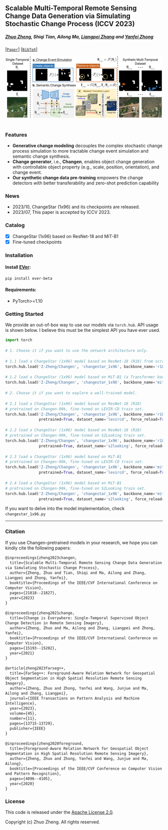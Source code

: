 ## Scalable Multi-Temporal Remote Sensing Change Data Generation via Simulating Stochastic Change Process (ICCV 2023)

<h5 align="left"><a href="http://zhuozheng.top/">Zhuo Zheng</a>, Shiqi Tian, Ailong Ma, <a href="http://www.lmars.whu.edu.cn/prof_web/zhangliangpei/rs/index.html">Liangpei Zhang</a> and <a href="http://rsidea.whu.edu.cn/">Yanfei Zhong</a></h5>

[[`Paper`](https://arxiv.org/abs/2309.17031)] [[`BibTeX`](#Citation)]

<div align="center">
  <img src="https://github.com/Z-Zheng/images_repo/raw/master/Changen1.png"><br><br>
</div>

### Features

- **Generative change modeling** decouples the complex stochastic change process simulation to more tractable change event simulation and semantic change synthesis.
- **Change generator**, i.e., **Changen**, enables object change generation with controllable object property (e.g., scale,
position, orientation), and change event.
- **Our synthetic change data pre-training** empowers the change detectors with better transferability and zero-shot
prediction capability

### News
- 2023/10, ChangeStar (1x96) and its checkpoints are released.
- 2023/07, This paper is accepted by ICCV 2023.

### Catalog

- [x] ChangeStar (1x96) based on ResNet-18 and MiT-B1
- [x] Fine-tuned checkpoints

### Installation
#### Install [EVer](https://github.com/Z-Zheng/ever):
```bash
pip install ever-beta
```

#### Requirements:
- PyTorch>=1.10

### Getting Started

We provide an out-of-box way to use our models via ```torch.hub```.
API usage is shown below. I believe this must be the simplest API you have ever used.
```python
import torch

# 1. Choose it if you want to use the network architecture only.

# 1.1 load a ChangeStar (1x96) model based on ResNet-18 (R18) from scratch
torch.hub.load('Z-Zheng/Changen', 'changestar_1x96', backbone_name='r18', force_reload=True)

# 1.2 load a ChangeStar (1x96) model based on MiT-B1 (a Transformer backbone) from scratch
torch.hub.load('Z-Zheng/Changen', 'changestar_1x96', backbone_name='mitb1', force_reload=True)

# 2. Choose it if you want to explore a well-trained model.

# 2.1 load a ChangeStar (1x96) model based on ResNet-18 (R18)
# pretrained on Changen-90k, fine-tuned on LEVIR-CD train set.
torch.hub.load('Z-Zheng/Changen', 'changestar_1x96', backbone_name='r18',
               pretrained=True, dataset_name='levircd', force_reload=True)

# 2.2 load a ChangeStar (1x96) model based on ResNet-18 (R18)
# pretrained on Changen-90k, fine-tuned on S2Looking train set.
torch.hub.load('Z-Zheng/Changen', 'changestar_1x96', backbone_name='r18',
               pretrained=True, dataset_name='s2looking', force_reload=True)

# 2.3 load a ChangeStar (1x96) model based on MiT-B1
# pretrained on Changen-90k, fine-tuned on LEVIR-CD train set.
torch.hub.load('Z-Zheng/Changen', 'changestar_1x96', backbone_name='mitb1',
               pretrained=True, dataset_name='levircd', force_reload=True)

# 2.4 load a ChangeStar (1x96) model based on MiT-B1
# pretrained on Changen-90k, fine-tuned on S2Looking train set.
torch.hub.load('Z-Zheng/Changen', 'changestar_1x96', backbone_name='mitb1',
               pretrained=True, dataset_name='s2looking', force_reload=True)
```
If you want to delve into the model implementation, check ```changestar_1x96.py```

---------------------




### <a name="Citation"></a>Citation
If you use Changen-pretrained models in your research, we hope you can kindly cite the following papers:
```text
@inproceedings{zheng2023changen,
  title={Scalable Multi-Temporal Remote Sensing Change Data Generation via Simulating Stochastic Change Process},
  author={Zheng, Zhuo and Tian, Shiqi and Ma, Ailong and Zhang, Liangpei and Zhong, Yanfei},
  booktitle={Proceedings of the IEEE/CVF International Conference on Computer Vision},
  pages={21818--21827},
  year={2023}
}

@inproceedings{zheng2021change,
  title={Change is Everywhere: Single-Temporal Supervised Object Change Detection in Remote Sensing Imagery},
  author={Zheng, Zhuo and Ma, Ailong and Zhang, Liangpei and Zhong, Yanfei},
  booktitle={Proceedings of the IEEE/CVF International Conference on Computer Vision},
  pages={15193--15202},
  year={2021}
}

@article{zheng2023farseg++,
  title={FarSeg++: Foreground-Aware Relation Network for Geospatial Object Segmentation in High Spatial Resolution Remote Sensing Imagery},
  author={Zheng, Zhuo and Zhong, Yanfei and Wang, Junjue and Ma, Ailong and Zhang, Liangpei},
  journal={IEEE Transactions on Pattern Analysis and Machine Intelligence},
  year={2023},
  volume={45},
  number={11},
  pages={13715-13729},
  publisher={IEEE}
}

@inproceedings{zheng2020foreground,
  title={Foreground-Aware Relation Network for Geospatial Object Segmentation in High Spatial Resolution Remote Sensing Imagery},
  author={Zheng, Zhuo and Zhong, Yanfei and Wang, Junjue and Ma, Ailong},
  booktitle={Proceedings of the IEEE/CVF Conference on Computer Vision and Pattern Recognition},
  pages={4096--4105},
  year={2020}
}
```

### License
This code is released under the [Apache License 2.0](https://github.com/Z-Zheng/ChangeStar/blob/master/LICENSE).

Copyright (c) Zhuo Zheng. All rights reserved.
